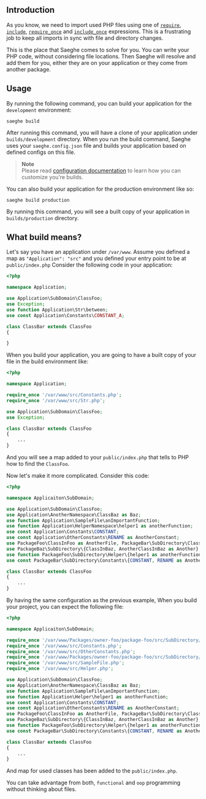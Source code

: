 ## Introduction

As you know, we need to import used PHP files using one of 
[`require`](https://www.php.net/manual/en/function.require.php),
[`include`](https://www.php.net/manual/en/function.include.php),
[`require_once`](https://www.php.net/manual/en/function.require-once.php) and
[`include_once`](https://www.php.net/manual/en/function.include-once.php) expressions.
This is a frustrating job to keep all imports in sync with file and directory changes.

This is the place that Saeghe comes to solve for you. You can write your PHP code, without considering file locations.
Then Saeghe will resolve and add them for you, either they are on your application or they come from another package.

## Usage

By running the following command, you can build your application for the `development` environment:

```shell
saeghe build
```

After running this command, you will have a clone of your application under `builds/development` directory.
When you run the build command, Saeghe uses your `saeghe.config.json` file 
and builds your application based on defined configs on this file.

> **Note**  
> Please read [configuration documentation](https://saeghe.com/documentations/customization) 
> to learn how you can customize you’re builds.

You can also build your application for the production environment like so:

```shell
saeghe build production
```

By running this command, you will see a built copy of your application in `builds/production` directory.

## What build means?

Let's say you have an application under `/var/www`.
Assume you defined a map as `"Application": "src"` and you defined your entry point to be at `public/index.php`
Consider the following code in your application:

```php
<?php

namespace Application;

use Application\SubDomain\ClassFoo;
use Exception;
use function Application\Str\between;
use const Application\Constants\CONSTANT_A;

class ClassBar extends ClassFoo
{

}

```

When you build your application, you are going to have a built copy of your file in the build environment like:

```php
<?php

namespace Application;

require_once '/var/www/src/Constants.php';
require_once '/var/www/src/Str.php';

use Application\SubDomain\ClassFoo;
use Exception;

class ClassBar extends ClassFoo
{
    ...
}

```

And you will see a map added to your `public/index.php` that tells to PHP how to find the `ClassFoo`.

Now let's make it more complicated. Consider this code:

```php
<?php

namespace Applicaiton\SubDomain;

use Application\SubDomain\ClassFoo;
use Application\AnotherNamespace\ClassBaz as Baz;
use function Application\SampleFile\anImportantFunction;
use function Application\HelperNamespace\helper1 as anotherFunction;
use const Application\Constants\CONSTANT;
use const Application\OtherConstants\RENAME as AnotherConstant;
use PackageFoo\ClassInFoo as AnotherFile, PackageBar\SubDirectory\ClassInBar;
use PackageBaz\SubDirectory\{ClassInBaz, AnotherClassInBaz as Another};
use function PackageFoo\SubDirectory\Helper\{helper1 as anotherFunction, helper2};
use const PackageBar\SubDirectory\Constants\{CONSTANT, RENAME as AnotherConstant};

class ClassBar extends ClassFoo
{
    ...
}

```

By having the same configuration as the previous example, 
When you build your project, you can expect the following file:

```php
<?php

namespace Applicaiton\SubDomain;

require_once '/var/www/Packages/owner-foo/package-foo/src/SubDirectory/Constants.php';
require_once '/var/www/src/Constants.php';
require_once '/var/www/src/OtherConstants.php';
require_once '/var/www/Packages/owner-foo/package-foo/src/SubDirectory/Helper.php';
require_once '/var/www/src/SampleFile.php';
require_once '/var/www/src/Helper.php';

use Application\SubDomain\ClassFoo;
use Application\AnotherNamespace\ClassBaz as Baz;
use function Application\SampleFile\anImportantFunction;
use function Application\Helper\helper1 as anotherFunction;
use const Application\Constants\CONSTANT;
use const Application\OtherConstants\RENAME as AnotherConstant;
use PackageFoo\ClassInFoo as AnotherFile, PackageBar\SubDirectory\ClassInBar;
use PackageBaz\SubDirectory\{ClassInBaz, AnotherClassInBaz as Another};
use function PackageFoo\SubDirectory\Helper\{helper1 as anotherFunction, helper2};
use const PackageBar\SubDirectory\Constants\{CONSTANT, RENAME as AnotherConstant};

class ClassBar extends ClassFoo
{
    ...
}

```

And map for used classes has been added to the `public/index.php`.

You can take advantage from both, `functional` and `oop` programming without thinking about files. 
